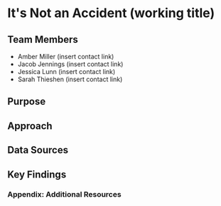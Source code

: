 # It's Not an Accident (working title)

## Team Members
* Amber Miller (insert contact link)
* Jacob Jennings (insert contact link)
* Jessica Lunn (insert contact link)
* Sarah Thieshen (insert contact link)

## Purpose




## Approach



## Data Sources



## Key Findings




### Appendix: Additional Resources
